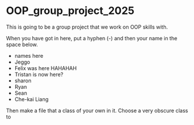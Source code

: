 # OOP_group_project_2025
This is going to be a group project that we work on OOP skills with.

When you have got in here, put a hyphen (-) and then your name in the space below.
- names here
- Jeggo
- Felix was here HAHAHAH
- Tristan is now here?
- sharon
- Ryan
- Sean
- Che-kai Liang



Then make a file that a class of your own in it. Choose a very obscure class to 
